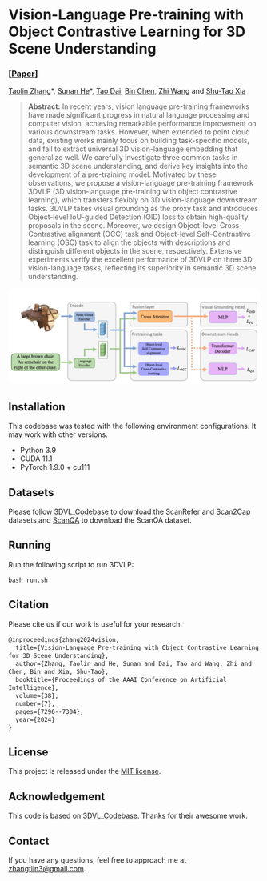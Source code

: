 # Vision-Language Pre-training with Object Contrastive Learning for 3D Scene Understanding

### [[Paper](https://arxiv.org/abs/2305.10714)] 




[Taolin Zhang](https://scholar.google.com/citations?user=DWnu_G0AAAAJ)\*,  [Sunan He](https://scholar.google.com/citations?user=1DFuPZoAAAAJ&hl=zh-CN)\*, [Tao Dai](https://scholar.google.com/citations?user=MqJNdaAAAAAJ&hl=zh-CN), [Bin Chen](https://scholar.google.com.hk/citations?user=Yl0wv7AAAAAJ&hl=zh-CN), [Zhi Wang](https://scholar.google.com.hk/citations?user=PK8BtpwAAAAJ&hl=zh-CN) and [Shu-Tao Xia](https://scholar.google.com/citations?user=koAXTXgAAAAJ)

> **Abstract:**  In recent years, vision language pre-training frameworks have made significant progress in natural language processing and computer vision, achieving remarkable performance improvement on various downstream tasks. However, when extended to point cloud data, existing works mainly focus on building task-specific models, and fail to extract universal 3D vision-language embedding that generalize well. We carefully investigate three common tasks in semantic 3D scene understanding, and derive key insights into the development of a pre-training model. Motivated by these observations, we propose a vision-language pre-training framework 3DVLP (3D vision-language pre-training with object contrastive learning), which transfers flexibly on 3D vision-language downstream tasks. 3DVLP takes visual grounding as the proxy task and introduces Object-level IoU-guided Detection (OID) loss to obtain high-quality proposals in the scene. Moreover, we design Object-level Cross-Contrastive alignment (OCC) task and Object-level Self-Contrastive learning (OSC) task to align the objects with descriptions and distinguish different objects in the scene, respectively. Extensive experiments verify the excellent performance of 3DVLP on three 3D vision-language tasks, reflecting its superiority in semantic 3D scene understanding.


<p align="center">
    <img src="assets/framework.png" style="border-radius: 15px">
</p>


## <a name="installation"></a> Installation

This codebase was tested with the following environment configurations. It may work with other versions.

- Python 3.9
- CUDA 11.1
- PyTorch 1.9.0 + cu111

## Datasets
Please follow [3DVL_Codebase](https://github.com/zlccccc/3DVL_Codebase) to download the ScanRefer and Scan2Cap datasets and [ScanQA](https://github.com/ATR-DBI/ScanQA) to download the ScanQA dataset. 


## <a name="training"></a>  Running

Run the following script to run 3DVLP:
```
bash run.sh
```


## <a name="cite"></a> Citation

Please cite us if our work is useful for your research.

```
@inproceedings{zhang2024vision,
  title={Vision-Language Pre-training with Object Contrastive Learning for 3D Scene Understanding},
  author={Zhang, Taolin and He, Sunan and Dai, Tao and Wang, Zhi and Chen, Bin and Xia, Shu-Tao},
  booktitle={Proceedings of the AAAI Conference on Artificial Intelligence},
  volume={38},
  number={7},
  pages={7296--7304},
  year={2024}
}
```

## License

This project is released under the [MIT license](LICENSE).

## Acknowledgement

This code is based on [3DVL_Codebase](https://github.com/zlccccc/3DVL_Codebase). Thanks for their awesome work.

## Contact

If you have any questions, feel free to approach me at zhangtlin3@gmail.com.
